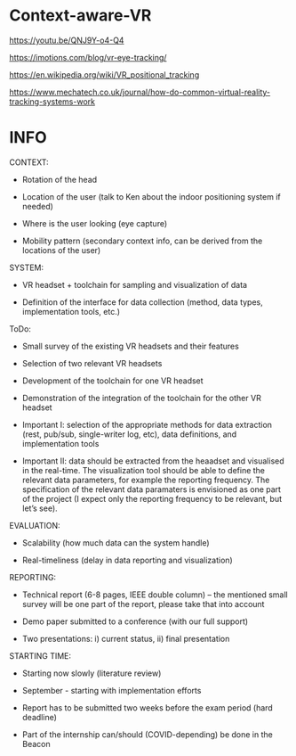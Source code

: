 # Context-aware-VR

https://youtu.be/QNJ9Y-o4-Q4

https://imotions.com/blog/vr-eye-tracking/

https://en.wikipedia.org/wiki/VR_positional_tracking

https://www.mechatech.co.uk/journal/how-do-common-virtual-reality-tracking-systems-work

# INFO
CONTEXT:

- Rotation of the head

- Location of the user (talk to Ken about the indoor positioning system if needed)

- Where is the user looking (eye capture)

- Mobility pattern (secondary context info, can be derived from the locations of the user)

 

SYSTEM:

- VR headset + toolchain for sampling and visualization of data

- Definition of the interface for data collection (method, data types, implementation tools, etc.)

 

ToDo:

- Small survey of the existing VR headsets and their features

- Selection of two relevant VR headsets

- Development of the toolchain for one VR headset

- Demonstration of the integration of the toolchain for the other VR headset

 

- Important I: selection of the appropriate methods for data extraction (rest, pub/sub, single-writer log, etc), data definitions, and implementation tools

- Important II: data should be extracted from the heaadset and visualised in the real-time. The visualization tool should be able to define the relevant data parameters, for example the reporting frequency. The specification of the relevant data paramaters is envisioned as one part of the project (I expect only the reporting frequency to be relevant, but let’s see).

 

EVALUATION:

- Scalability (how much data can the system handle)

- Real-timeliness (delay in data reporting and visualization)

 

REPORTING:

- Technical report (6-8 pages, IEEE double column) – the mentioned small survey will be one part of the report, please take that into account

- Demo paper submitted to a conference (with our full support)

- Two presentations: i) current status, ii) final presentation

 

STARTING TIME:

- Starting now slowly (literature review)

- September - starting with implementation efforts

- Report has to be submitted two weeks before the exam period (hard deadline)

- Part of the internship can/should (COVID-depending) be done in the Beacon
